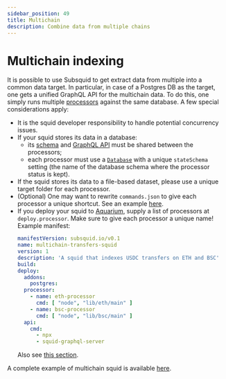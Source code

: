 ```yaml
---
sidebar_position: 49
title: Multichain
description: Combine data from multiple chains
---
```


# Multichain indexing

It is possible to use Subsquid to get extract data from multiple into a common data target. In particular, in case of a Postgres DB as the target, one gets a unified GraphQL API for the multichain data. To do this, one simply runs multiple [processors](/basics/squid-processor) against the same database. A few special considerations apply:
* It is the squid developer responsibility to handle potential concurrency issues. 
* If your squid stores its data in a database:
  - its [schema](/store/postgres/schema-file) and [GraphQL API](/graphql-api) must be shared between the processors;
  - each processor must use a [`Database`](/store/store-interface) with a unique `stateSchema` setting (the name of the database schema where the processor status is kept).
* If the squid stores its data to a file-based dataset, please use a unique target folder for each processor.
* (Optional) One may want to rewrite `commands.json` to give each processor a unique shortcut. See an example [here](https://github.com/subsquid-labs/multichain-transfers-example/blob/master/commands.json).
* If you deploy your squid to [Aquarium](/deploy-squid), supply a list of processors at `deploy.processor`. Make sure to give each processor a unique name! Example manifest:
  ```yaml
  manifestVersion: subsquid.io/v0.1
  name: multichain-transfers-squid
  version: 1
  description: 'A squid that indexes USDC transfers on ETH and BSC'
  build:
  deploy:
    addons:
      postgres:
    processor:
      - name: eth-processor
        cmd: [ "node", "lib/eth/main" ]
      - name: bsc-processor
        cmd: [ "node", "lib/bsc/main" ]
    api:
      cmd:
        - npx
        - squid-graphql-server
  ```
  Also see [this section](/deploy-squid/deploy-manifest/#processor).

A complete example of multichain squid is available [here](/examples/evm/multichain-example).
